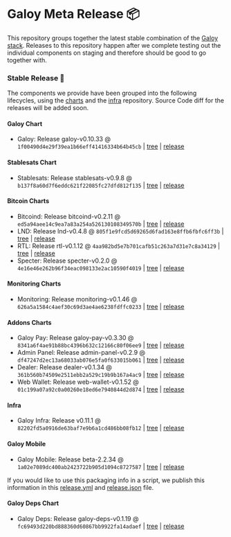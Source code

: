 # Galoy Meta Release 📦

This repository groups together the latest stable combination of the [Galoy stack](https://github.com/GaloyMoney/awesome-galoy#tech-components). 
Releases to this repository happen after we complete testing out the individual components on staging and therefore should be good to go together with.

### Stable Release 🎉

The components we provide have been grouped into the following lifecycles, using the [charts](https://github.com/GaloyMoney/charts) and the [infra](https://github.com/GaloyMoney/galoy-infra) repository. 
Source Code diff for the releases will be added soon.

#### Galoy Chart
- Galoy: Release galoy-v0.10.33 @ `1f00490d4e29f39ea1b66eff41416334b64b45cb` | [tree](https://github.com/GaloyMoney/charts/tree/1f00490d4e29f39ea1b66eff41416334b64b45cb/charts/galoy) | [release](https://github.com/GaloyMoney/charts/releases/tag/galoy-v0.10.33)

#### Stablesats Chart
- Stablesats: Release stablesats-v0.9.8 @ `b137f8a60d7f6eddc621f22085fc27dfd812f135` | [tree](https://github.com/GaloyMoney/charts/tree/b137f8a60d7f6eddc621f22085fc27dfd812f135/charts/stablesats) | [release](https://github.com/GaloyMoney/charts/releases/tag/stablesats-v0.9.8)

#### Bitcoin Charts
- Bitcoind: Release bitcoind-v0.2.11 @ `ed5a94aee14c9ea7a83a254a526130108349570b` | [tree](https://github.com/GaloyMoney/charts/tree/ed5a94aee14c9ea7a83a254a526130108349570b/charts/bitcoind) | [release](https://github.com/GaloyMoney/charts/releases/tag/bitcoind-v0.2.11)
- LND: Release lnd-v0.4.8 @ `805f1e9fcd5d69265d6fad163e8ffb6fbfc6ff3b` | [tree](https://github.com/GaloyMoney/charts/tree/805f1e9fcd5d69265d6fad163e8ffb6fbfc6ff3b/charts/lnd) | [release](https://github.com/GaloyMoney/charts/releases/tag/lnd-v0.4.8)
- RTL: Release rtl-v0.1.12 @ `4aa982bd5e7b701cafb51c263a7d31e7c8a34129` | [tree](https://github.com/GaloyMoney/charts/tree/4aa982bd5e7b701cafb51c263a7d31e7c8a34129/charts/rtl) | [release](https://github.com/GaloyMoney/charts/releases/tag/rtl-v0.1.12)
- Specter: Release specter-v0.2.0 @ `4e16e46e262b96f34eac098133e2ac10590f4019` | [tree](https://github.com/GaloyMoney/charts/tree/4e16e46e262b96f34eac098133e2ac10590f4019/charts/specter) | [release](https://github.com/GaloyMoney/charts/releases/tag/specter-v0.2.0)

#### Monitoring Charts
- Monitoring: Release monitoring-v0.1.46 @ `626a5a1584c4aef30c69d3ae4ae6238fdffc0233` | [tree](https://github.com/GaloyMoney/charts/tree/626a5a1584c4aef30c69d3ae4ae6238fdffc0233/charts/monitoring) | [release](https://github.com/GaloyMoney/charts/releases/tag/monitoring-v0.1.46)

#### Addons Charts
- Galoy Pay: Release galoy-pay-v0.3.30 @ `8341a6f4ae91b88bc4396b632c12166c80f06ee9` | [tree](https://github.com/GaloyMoney/charts/tree/8341a6f4ae91b88bc4396b632c12166c80f06ee9/charts/galoy-pay) | [release](https://github.com/GaloyMoney/charts/releases/tag/galoy-pay-v0.3.30)
- Admin Panel: Release admin-panel-v0.2.9 @ `df47247d2ec13a68033ab076e5fa0f633015b061` | [tree](https://github.com/GaloyMoney/charts/tree/df47247d2ec13a68033ab076e5fa0f633015b061/charts/admin-panel) | [release](https://github.com/GaloyMoney/charts/releases/tag/admin-panel-v0.2.9)
- Dealer: Release dealer-v0.1.34 @ `361b560b74509e2511ebb2a529c19b9b167a4ac9` | [tree](https://github.com/GaloyMoney/charts/tree/361b560b74509e2511ebb2a529c19b9b167a4ac9/charts/dealer) | [release](https://github.com/GaloyMoney/charts/releases/tag/dealer-v0.1.34)
- Web Wallet: Release web-wallet-v0.1.52 @ `01c199a07a92c0a00260e18ed6e7940844d2d874` | [tree](https://github.com/GaloyMoney/charts/tree/01c199a07a92c0a00260e18ed6e7940844d2d874/charts/web-wallet) | [release](https://github.com/GaloyMoney/charts/releases/tag/web-wallet-v0.1.52)

#### Infra

- Galoy Infra: Release v0.11.1 @ `82202fd5a0916de63baf7e9b6a1cd486bb08fb12` | [tree](https://github.com/GaloyMoney/galoy-infra/tree/82202fd5a0916de63baf7e9b6a1cd486bb08fb12) | [release](https://github.com/GaloyMoney/galoy-infra/releases/tag/v0.11.1)

#### Galoy Mobile

- Galoy Mobile: Release beta-2.2.34 @ `1a02e7089dc400ab2423722b905d1094c8727587` | [tree](https://github.com/GaloyMoney/galoy-mobile/tree/1a02e7089dc400ab2423722b905d1094c8727587) | [release](https://github.com/GaloyMoney/galoy-mobile/releases/tag/beta-2.2.34)

If you would like to use this packaging info in a script, we publish this information in this [release.yml](./release.yml) and [release.json](./release.json) file.

#### Galoy Deps Chart
- Galoy Deps: Release galoy-deps-v0.1.19 @ `fc69493d220bd888360d60867bb9922fa14adaef` | [tree](https://github.com/GaloyMoney/charts/tree/fc69493d220bd888360d60867bb9922fa14adaef/charts/galoy-deps) | [release](https://github.com/GaloyMoney/charts/releases/tag/galoy-deps-v0.1.19)
